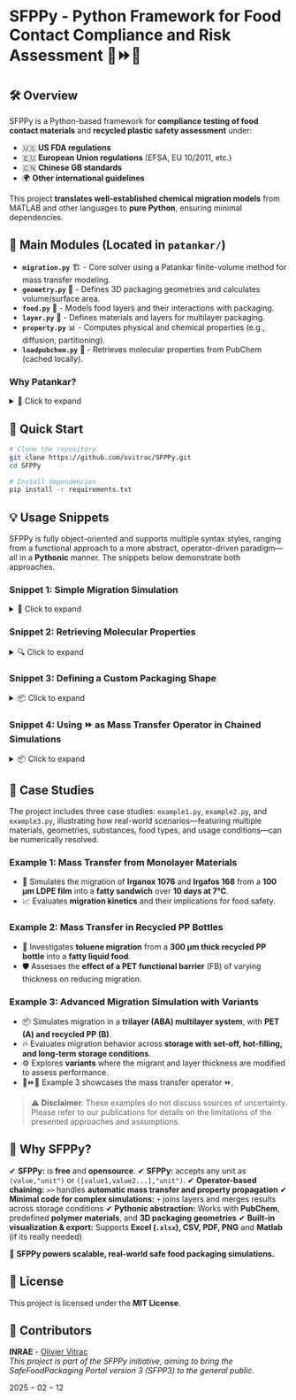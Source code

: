 # SFPPy - Python Framework for Food Contact Compliance and Risk Assessment 🍏⏩🍎

## 🛠️ Overview

SFPPy is a Python-based framework for **compliance testing of food contact materials** and **recycled plastic safety assessment** under:

- 🇺🇸 **US FDA regulations**
- 🇪🇺 **European Union regulations** (EFSA, EU 10/2011, etc.)
- 🇨🇳 **Chinese GB standards**
- 🌍 **Other international guidelines**

This project **translates well-established chemical migration models** from MATLAB and other languages to **pure Python**, ensuring minimal dependencies.

## 📁 Main Modules (Located in `patankar/`)

- **`migration.py`** 🏗️ - Core solver using a Patankar finite-volume method for mass transfer modeling.
- **`geometry.py`** 📐 - Defines 3D packaging geometries and calculates volume/surface area.
- **`food.py`** 🍎 - Models food layers and their interactions with packaging.
- **`layer.py`** 📜 - Defines materials and layers for multilayer packaging.
- **`property.py`** 📊 - Computes physical and chemical properties (e.g., diffusion, partitioning).
- **`loadpubchem.py`** 🔬 - Retrieves molecular properties from PubChem (cached locally).

### Why Patankar?

<details>
  <summary>📜 Click to expand</summary>

> 💡 The `patankar` folder is named in honor of **Suhas V. Patankar**, who developed and popularized the **[finite volume method](https://catatanstudi.wordpress.com/wp-content/uploads/2010/02/numerical-heat-transfer-and-fluid-flow.pdf)**, which this project adapts for **mass transfer problems with an arbitrary number of Rankine discontinuities**.
>
> 🔧 The modules include a knowledge management system via extensible classes, allowing easy expansion to cover additional cases and implement new prediction methods.

</details>

## 🚀 Quick Start

```bash
# Clone the repository
git clone https://github.com/ovitrac/SFPPy.git
cd SFPPy

# Install dependencies
pip install -r requirements.txt
```

## 💡 Usage Snippets

SFPPy is fully object-oriented and supports multiple syntax styles, ranging from a functional approach to a more abstract, operator-driven paradigm—all in a **Pythonic** manner. The snippets below demonstrate both approaches.

### Snippet 1: Simple Migration Simulation

<details>
  <summary>📜 Click to expand</summary>

```python
from patankar.food import ethanol  # food database
from patankar.layer import layer  # material database
from patankar.migration import senspatankar  # solver

# Define medium and layers
simulant = ethanol()
A = layer(layername="layer 1 (contact)", D=1e-15, l=50e-6, C0=0)  # SI units
B = layer(layername="layer 2", D=(1e-9, "cm**2/s"), l=(100, "um"))
multilayer = A + B  # layer A is contact (food is on the left)

# Run solver
solution = senspatankar(multilayer, simulant)
solution.plotCF()  # concentration kinetic in the simulant (F) for default times
solution.plotCx()  # concentration profile in the multilayer packaging
```

📝 **Notations**: $D$ is the diffusivity, $l$ is the thickness layer, and $C_0$ is the initial concentration.

</details>

### Snippet 2: Retrieving Molecular Properties

<details>
  <summary>🔍 Click to expand</summary>

```python
from patankar.loadpubchem import migrant  # connect to pubchem for missing substances

m = migrant(name="bisphenol A")
print(m.M, m.logP)  # Molecular weight & logP value
```

<small>💡 The examples show how to inject `m` into layers (e.g., `multilayer` in snippet 1) to get customized simulations for specific substances and polymers.</small>

</details>

### Snippet 3: Defining a Custom Packaging Shape

<details>
  <summary>📦 Click to expand</summary>

```python
from patankar.geometry import Packaging3D

pkg = Packaging3D('bottle', body_radius=(5, 'cm'), body_height=(0.2, 'm'),
                  neck_radius=(19, "mm"), neck_height=(40, "mm"))
vol, area = pkg.get_volume_and_area()
print("Volume (m³):", vol)
print("Surface Area (m²):", area)
```

<small>💡 The examples show how to use either `pkg` or its properties to achieve mass transfer simulation for a specific geometry.</small>

<small>⚠️ **Note**: To efficiently simulate the migration of substances from packaging materials, SFPPy **unfolds complex 3D packaging geometries** into an equivalent **1D representation**. This transformation assumes that **substance desorption is predominantly governed by diffusion within the walls** of the packaging.</small>

<small>🔍 The `geometry.py` module provides tools to compute **surface-area-to-volume ratios**, extract wall thicknesses, and generate equivalent **1D models** for mass transfer simulations.</small>

</details>

### Snippet 4: Using  **⏩**  as Mass Transfer Operator in Chained Simulations
<details>
 <summary>📦 Click to expand</summary>

📌 **SFPPy** leverages **multiple inheritance** to define food contact conditions by combining **storage conditions**, **food types**, and **physical properties**.  

📌 Additionally, **two operators** play a key role in SFPPy’s intuitive syntax:  

- **➕** for **combining layers** and **merging results**  
- **⏩** for naturally representing **mass transfer**  

With these operators, **mass transfer** can be abstracted into a simple, visual representation:  

1. **🍏⏩🍎**  
   _(Direct transfer from green to red, symbolizing migration.)_  

2. **🍏⏩🟠⏩🍎**  
   _(Includes an intermediate step, depicting progressive migration.)_  

3. **🍏⏩🟡⏩🟠⏩🍎**  
   _(More detailed, illustrating multiple contamination stages over time.)_  

4. **🍏⚡⏩🍎**  
   _(Emphasizes **active food transformation**, with accelerated mass transfer.)_  

🌟 **SFPPy** makes this abstraction possible with simple, expressive code.

```python
from patankar.layer import gPET, PP
from patankar.food import ambient, hotfilled, realfood, fat, liquid, stacked
from patankar.loadpubchem import migrant

# Define migrant and packaging layers (ABA: PET-PP-PET)
m = migrant("limonene")
A = gPET(l=(20, "um"), migrant=m, C0=0)
B = PP(l=(500, "um"), migrant=m, C0=200)  
ABA = A + B + A  # the most left layer is contact (food on the left)

# Define storage and processing conditions:
# 1:storage in stacks >> 2:hot-filled container >> 3:long-term storage of packaged food
class contact1(stacked, ambient): name = "1:setoff"; contacttime = (4, "months")
class contact2(hotfilled, realfood, liquid, fat): name = "2:hotfilling"
class contact3(ambient, realfood, liquid, fat): name = "3:storage"; contacttime = (6, "months")

# Instantiate and simulate with ⏩
medium1, medium2, medium3 = contact1(), contact2(), contact3()
medium1 >> ABA >> medium1 >> medium2 >> medium3  # Automatic chaining

# Merge all kinetics into a single one and plot the migration kinetics
sol123 = medium1.lastsimulation + medium2.lastsimulation + medium3.lastsimulation
sol123.plotCF()

```
### **🧩 How It Works**

Each **contact class** inherits attributes from **multiple base classes**, allowing flexible combinations of:

1. **📌 Storage Conditions**:  
   - `ambient`: Defines standard storage at room temperature  
   - `hotfilled`: Represents high-temperature filling processes  
   - `stacked`: Models setoff migration when packaging layers are stacked  

2. **🥘 Food Types & Interactions**:  
   - `realfood`: Represents actual food matrices  
   - `liquid`: Specifies that the food is a liquid  
   - `fat`: Indicates a fatty food, influencing partitioning behavior  



<small>🔬 **By combining these components, SFPPy allows streamlined, physics-based simulations with minimal code.** 🚀</small>

</details>



## 📖 Case Studies

The project includes three case studies: `example1.py`, `example2.py`, and `example3.py`, illustrating how real-world scenarios—featuring multiple materials, geometries, substances, food types, and usage conditions—can be numerically resolved.

### Example 1: **Mass Transfer from Monolayer Materials**

- 🥪 Simulates the migration of **Irganox 1076** and **Irgafos 168** from a **100 µm LDPE film** into a **fatty sandwich** over **10 days at 7°C**.
- 📈 Evaluates **migration kinetics** and their implications for food safety.

### Example 2: **Mass Transfer in Recycled PP Bottles**

- 🍼 Investigates **toluene migration** from a **300 µm thick recycled PP bottle** into a **fatty liquid food**.
- 🛡️ Assesses the **effect of a PET functional barrier** (FB) of varying thickness on reducing migration.

### Example 3: **Advanced Migration Simulation with Variants**

- 📦 Simulates migration in a **trilayer (ABA) multilayer system**, with **PET (A) and recycled PP (B)**.
- 🔥 Evaluates migration behavior across **storage with set-off, hot-filling, and long-term storage conditions**.
- ⚙️ Explores **variants** where the migrant and layer thickness are modified to assess performance.
- 🍏⏩🍎 Example 3 showcases the mass transfer operator ⏩.



> ⚠️ **Disclaimer**: These examples do not discuss sources of uncertainty. Please refer to our publications for details on the limitations of the presented approaches and assumptions.



## **🌟 Why SFPPy?**

✔ **SFPPy:** is **free** and **opensource**. 
✔ **SFPPy:** accepts any unit as `(value,"unit")` or `([value1,value2...],"unit")`. 
✔ **Operator-based chaining:** `>>` handles **automatic mass transfer and property propagation**
✔ **Minimal code for complex simulations:** `+` joins layers and merges results across storage conditions
✔ **Pythonic abstraction:** Works with **PubChem**, predefined **polymer materials**, and **3D packaging geometries**
✔ **Built-in visualization & export:** Supports **Excel (`.xlsx`), CSV, PDF, PNG** and **Matlab** (if its really needed)

🔬 **SFPPy powers scalable, real-world safe food packaging simulations.**

## 📜 License

This project is licensed under the **MIT License**.

## 🤝 Contributors

**INRAE** - [Olivier Vitrac](mailto:olivier.vitrac@agroparistech.fr)  
*This project is part of the SFPPy initiative, aiming to bring the SafeFoodPackaging Portal version 3 (SFPP3) to the general public.*

$2025-02-12$
